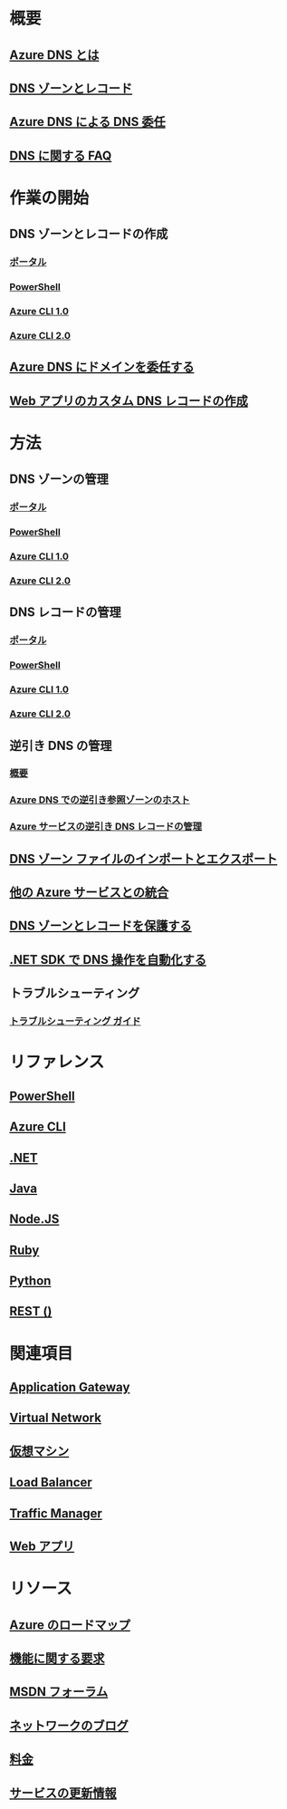 

# 概要



## [Azure DNS とは](dns-overview.md)


## [DNS ゾーンとレコード](dns-zones-records.md)


## [Azure DNS による DNS 委任](dns-domain-delegation.md)


## [DNS に関する FAQ](dns-faq.md)



# 作業の開始



## DNS ゾーンとレコードの作成


### [ポータル](dns-getstarted-portal.md)


### [PowerShell](dns-getstarted-powershell.md)


### [Azure CLI 1.0](dns-getstarted-cli-nodejs.md)


### [Azure CLI 2.0](dns-getstarted-cli.md)



## [Azure DNS にドメインを委任する](dns-delegate-domain-azure-dns.md)


## [Web アプリのカスタム DNS レコードの作成](dns-web-sites-custom-domain.md)



# 方法



## DNS ゾーンの管理


### [ポータル](dns-operations-dnszones-portal.md)


### [PowerShell](dns-operations-dnszones.md)


### [Azure CLI 1.0](dns-operations-dnszones-cli-nodejs.md)


### [Azure CLI 2.0](dns-operations-dnszones-cli.md)



## DNS レコードの管理


### [ポータル](dns-operations-recordsets-portal.md)


### [PowerShell](dns-operations-recordsets.md)


### [Azure CLI 1.0](dns-operations-recordsets-cli-nodejs.md)


### [Azure CLI 2.0](dns-operations-recordsets-cli.md)



## 逆引き DNS の管理


### [概要](dns-reverse-dns-overview.md)


### [Azure DNS での逆引き参照ゾーンのホスト](dns-reverse-dns-hosting.md)


### [Azure サービスの逆引き DNS レコードの管理](dns-reverse-dns-for-azure-services.md)



## [DNS ゾーン ファイルのインポートとエクスポート](dns-import-export.md)


## [他の Azure サービスとの統合](dns-for-azure-services.md)


## [DNS ゾーンとレコードを保護する](dns-protect-zones-recordsets.md)


## [.NET SDK で DNS 操作を自動化する](dns-sdk.md)



## トラブルシューティング


### [トラブルシューティング ガイド](dns-troubleshoot.md)



# リファレンス


## [PowerShell](/powershell/module/azurerm.dns)


## [Azure CLI](/cli/azure/network/dns)


## [.NET](/dotnet/api/microsoft.azure.management.dns.models)


## [Java](/java/api/com.microsoft.azure.management.dns)


## [Node.JS](http://azure.github.io/azure-sdk-for-node/azure-arm-dns/latest/)


## [Ruby](http://www.rubydoc.info/gems/azure_mgmt_dns/0.8.0)


## [Python](http://azure-sdk-for-python.readthedocs.io/en/latest/sample_azure-mgmt-dns.html)


## [REST ()](/rest/api/dns/)



# 関連項目


## [Application Gateway](/azure/application-gateway/)


## [Virtual Network](/azure/virtual-network/)


## [仮想マシン](/azure/virtual-machines/)


## [Load Balancer](/azure/load-balancer/)


## [Traffic Manager](/azure/traffic-manager/)


## [Web アプリ](/azure/app-service-web/)



# リソース


## [Azure のロードマップ](https://azure.microsoft.com/roadmap/)


## [機能に関する要求](https://feedback.azure.com/forums/217313-networking/category/77466-domain-name-service-dns-traffic-manager)


## [MSDN フォーラム](https://social.msdn.microsoft.com/Forums/en-US/home?forum=WAVirtualMachinesVirtualNetwork)


## [ネットワークのブログ](http://azure.microsoft.com/blog/topics/networking)


## [料金](https://azure.microsoft.com/pricing/details/dns/)


## [サービスの更新情報](https://azure.microsoft.com/updates/?product=dns)
